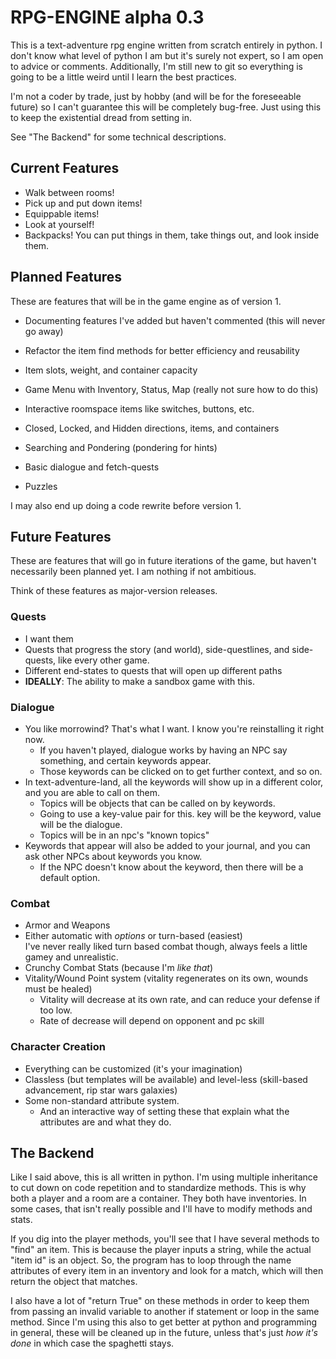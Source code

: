 # RPG-ENGINE alpha 0.3

This is a text-adventure rpg engine written from scratch entirely in python. I don't know what level of python I am but it's surely not expert, so I am open to advice or comments. Additionally, I'm still new to git so everything is going to be a little weird until I learn the best practices.

I'm not a coder by trade, just by hobby (and will be for the foreseeable future) so I can't guarantee this will be completely bug-free. Just using this to keep the existential dread from setting in.

See "The Backend" for some technical descriptions.

## Current Features

* Walk between rooms! 
* Pick up and put down items!
* Equippable items!
* Look at yourself!
* Backpacks! You can put things in them, take things out, and look inside them.

## Planned Features

These are features that will be in the game engine as of version 1. 

* Documenting features I've added but haven't commented (this will never go away)
* Refactor the item find methods for better efficiency and reusability

* Item slots, weight, and container capacity
* Game Menu with Inventory, Status, Map (really not sure how to do this)
* Interactive roomspace items like switches, buttons, etc.
* Closed, Locked, and Hidden directions, items, and containers
* Searching and Pondering (pondering for hints)
* Basic dialogue and fetch-quests
* Puzzles

I may also end up doing a code rewrite before version 1.

## Future Features

These are features that will go in future iterations of the game, but haven't necessarily been planned yet. I am nothing if not ambitious.

Think of these features as major-version releases.

### Quests

* I want them
* Quests that progress the story (and world), side-questlines, and side-quests, like every other game.
* Different end-states to quests that will open up different paths
* **IDEALLY**: The ability to make a sandbox game with this.

### Dialogue

* You like morrowind? That's what I want. I know you're reinstalling it right now.
    * If you haven't played, dialogue works by having an NPC say something, and certain keywords appear.
    * Those keywords can be clicked on to get further context, and so on.
* In text-adventure-land, all the keywords will show up in a different color, and you are able to call on them.
    * Topics will be objects that can be called on by keywords. 
    * Going to use a key-value pair for this. key will be the keyword, value will be the dialogue.
    * Topics will be in an npc's "known topics"
* Keywords that appear will also be added to your journal, and you can ask other NPCs about keywords you know.
    * If the NPC doesn't know about the keyword, then there will be a default option.

### Combat

* Armor and Weapons
* Either automatic with *options* or turn-based (easiest) \
  I've never really liked turn based combat though, always feels a little gamey and unrealistic.
* Crunchy Combat Stats (because I'm *like that*)
* Vitality/Wound Point system (vitality regenerates on its own, wounds must be healed)
    * Vitality will decrease at its own rate, and can reduce your defense if too low.
    * Rate of decrease will depend on opponent and pc skill

### Character Creation

* Everything can be customized (it's your imagination)
* Classless (but templates will be available) and level-less (skill-based advancement, rip star wars galaxies)
* Some non-standard attribute system.
    * And an interactive way of setting these that explain what the attributes are and what they do.

## The Backend

Like I said above, this is all written in python. I'm using multiple inheritance to cut down on code repetition and to standardize methods. This is why both a player and a room are a container. They both have inventories. In some cases, that isn't really possible and I'll have to modify methods and stats. 

If you dig into the player methods, you'll see that I have several methods to "find" an item. This is because the player inputs a string, while the actual "item id" is an object. So, the program has to loop through the name attributes of every item in an inventory and look for a match, which will then return the object that matches.

I also have a lot of "return True" on these methods in order to keep them from passing an invalid variable to another if statement or loop in the same method. Since I'm using this also to get better at python and programming in general, these will be cleaned up in the future, unless that's just *how it's done* in which case the spaghetti stays.